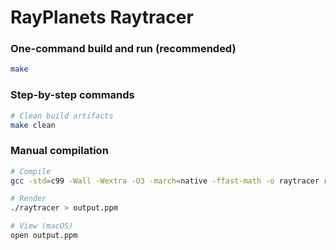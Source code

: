 # RayPlanets Raytracer

### One-command build and run (recommended)

```bash
make
```

### Step-by-step commands

```bash
# Clean build artifacts
make clean
```

### Manual compilation

```bash
# Compile
gcc -std=c99 -Wall -Wextra -O3 -march=native -ffast-math -o raytracer raytracer.c -lm

# Render
./raytracer > output.ppm

# View (macOS)
open output.ppm
```





